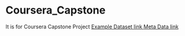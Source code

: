 # Coursera_Capstone
It is for Coursera Capstone Project
<a href = "https://s3.us.cloud-object-storage.appdomain.cloud/cf-courses-data/CognitiveClass/DP0701EN/version-2/Data-Collisions.csv">Example Dataset link </a>
<a href = "https://s3.us.cloud-object-storage.appdomain.cloud/cf-courses-data/CognitiveClass/DP0701EN/version-2/Metadata.pdf">Meta Data link </a>
